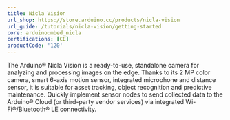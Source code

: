 ```yaml
---
title: Nicla Vision
url_shop: https://store.arduino.cc/products/nicla-vision
url_guide: /tutorials/nicla-vision/getting-started
core: arduino:mbed_nicla
certifications: [CE]
productCode: '120'
---
```


The Arduino® Nicla Vision is a ready-to-use, standalone camera for analyzing and processing images on the edge. Thanks to its 2 MP color camera, smart 6-axis motion sensor, integrated microphone and distance sensor, it is suitable for asset tracking, object recognition and predictive maintenance. Quickly implement sensor nodes to send collected data to the Arduino® Cloud (or third-party vendor services) via integrated Wi-Fi®/Bluetooth® LE connectivity.
